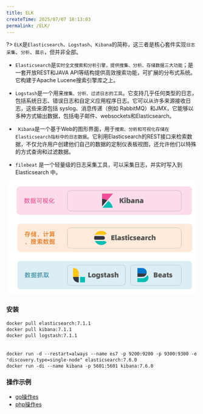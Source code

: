 ```yaml
---
title: ELK
createTime: 2025/07/07 18:13:03
permalink: /ELK/
---
```


?> `ELK`是`Elasticsearch`、`Logstash`、`Kibana`的简称，这三者是核心套件实现`日志采集`、`分析`、`展示`，但并非全部。



- `Elasticsearch`是`实时全文搜索和分析引擎，提供搜集、分析、存储数据三大功能`；是一套开放REST和JAVA API等结构提供高效搜索功能，可扩展的分布式系统。它构建于Apache Lucene搜索引擎库之上。

- `Logstash`是一个用来`搜集、分析、过滤日志的工具`。它支持几乎任何类型的日志，包括系统日志、错误日志和自定义应用程序日志。它可以从许多来源接收日志，这些来源包括 syslog、消息传递（例如 RabbitMQ）和JMX，它能够以多种方式输出数据，包括电子邮件、websockets和Elasticsearch。

- ` Kibana`是一个基于Web的图形界面，用于`搜索、分析和可视化存储在 Elasticsearch指标中的日志数据`。它利用Elasticsearch的REST接口来检索数据，不仅允许用户创建他们自己的数据的定制仪表板视图，还允许他们以特殊的方式查询和过滤数据。

- `filebeat` 是一个轻量级的日志采集工具，可以采集日志，并实时写入到 Elasticsearch 中。

![img](./1-1.png)

### 安装

```shell
docker pull elasticsearch:7.1.1
docker pull kibana:7.1.1
docker pull logstash:7.1.1


docker run -d --restart=always --name es7 -p 9200:9200 -p 9300:9300 -e "discovery.type=single-node" elasticsearch:7.6.0
docker run -di --name kibana -p 5601:5601 kibana:7.6.0
```

### 操作示例

- [go操作es](/golang/third_libraries/go_elasticsearch.md)
- [php操作es](/php/demo/laravel-es.md)